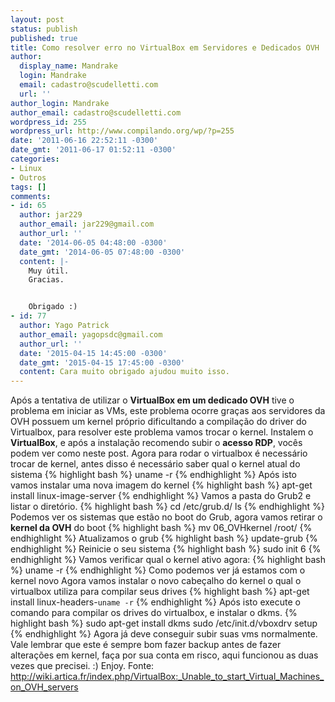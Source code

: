 ```yaml
---
layout: post
status: publish
published: true
title: Como resolver erro no VirtualBox em Servidores e Dedicados OVH
author:
  display_name: Mandrake
  login: Mandrake
  email: cadastro@scudelletti.com
  url: ''
author_login: Mandrake
author_email: cadastro@scudelletti.com
wordpress_id: 255
wordpress_url: http://www.compilando.org/wp/?p=255
date: '2011-06-16 22:52:11 -0300'
date_gmt: '2011-06-17 01:52:11 -0300'
categories:
- Linux
- Outros
tags: []
comments:
- id: 65
  author: jar229
  author_email: jar229@gmail.com
  author_url: ''
  date: '2014-06-05 04:48:00 -0300'
  date_gmt: '2014-06-05 07:48:00 -0300'
  content: |-
    Muy útil.
    Gracias.


    Obrigado :)
- id: 77
  author: Yago Patrick
  author_email: yagopsdc@gmail.com
  author_url: ''
  date: '2015-04-15 14:45:00 -0300'
  date_gmt: '2015-04-15 17:45:00 -0300'
  content: Cara muito obrigado ajudou muito isso.
---
```

Após a tentativa de utilizar o **VirtualBox em um dedicado OVH** tive o problema em iniciar as VMs, este problema ocorre graças aos servidores da OVH possuem um kernel próprio dificultando a compilação do driver do Virtualbox, para resolver este problema vamos trocar o kernel.
Instalem o **VirtualBox**, e após a instalação recomendo subir o **acesso RDP**, vocês podem ver como neste post.
Agora para rodar o virtualbox é necessário trocar de kernel, antes disso é necessário saber qual o kernel atual do sistema
{% highlight bash %}
uname -r
{% endhighlight %}
Após isto vamos instalar uma nova imagem do kernel
{% highlight bash %}
apt-get install linux-image-server
{% endhighlight %}
Vamos a pasta do Grub2 e listar o diretório.
{% highlight bash %}
cd /etc/grub.d/
ls
{% endhighlight %}
Podemos ver os sistemas que estão no boot do Grub, agora vamos retirar o **kernel da OVH** do boot
{% highlight bash %}
mv 06_OVHkernel /root/
{% endhighlight %}
Atualizamos o grub
{% highlight bash %}
update-grub
{% endhighlight %}
Reinicie o seu sistema
{% highlight bash %}
sudo init 6
{% endhighlight %}
Vamos verificar qual o kernel ativo agora:
{% highlight bash %}
uname -r
{% endhighlight %}
Como podemos ver já estamos com o kernel novo
Agora vamos instalar o novo cabeçalho do kernel o qual o virtualbox utiliza para compilar seus drives
{% highlight bash %}
apt-get install linux-headers-`uname -r`
{% endhighlight %}
Após isto execute o comando para compilar os drives do virtualbox, e instalar o dkms.
{% highlight bash %}
sudo apt-get install dkms
sudo /etc/init.d/vboxdrv setup
{% endhighlight %}
Agora já deve conseguir subir suas vms normalmente.
Vale lembrar que este é sempre bom fazer backup antes de fazer alterações em kernel, faça por sua conta em risco, aqui funcionou as duas vezes que precisei. :)
Enjoy.
Fonte: http://wiki.artica.fr/index.php/VirtualBox:_Unable_to_start_Virtual_Machines_on_OVH_servers
